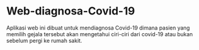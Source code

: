 # Web-diagnosa-Covid-19
Aplikasi web ini dibuat untuk mendiagnosa Covid-19 dimana pasien yang memilih gejala tersebut akan mengetahui ciri-ciri dari covid-19 atau bukan sebelum pergi ke rumah sakit.
